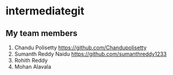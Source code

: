 # intermediategit
## My team members
1. Chandu Polisetty https://github.com/Chandupolisetty
2. Sumanth Reddy Naidu https://github.com/sumanthreddy1233
3. Rohith Reddy
4. Mohan Alavala
